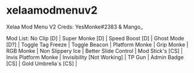 # xelaamodmenuv2
Xelaa Mod Menu V2 Creds: YesMonke#2383  &amp; Mango_


Mod List:
No Clip [D] |
Super Monke [D] | 
Speed Boost [D] | 
Ghost Mode [D?] | 
Toggle Tag Freeze | 
Toggle Beacon | 
Platform Monke | 
Grip Monke | 
RGB Monke | 
Non Slippery Ice | 
Better Slide Control | 
Mod Stick's [CS] | 
Invis Platform Monke | 
Invisibility [Not Working] | 
TP Gun | 
Admin Badge [CS] | 
Gold Umbrella´s [CS] | 
